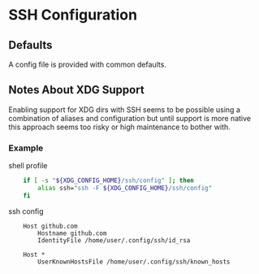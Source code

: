 # SSH Configuration

## Defaults

A config file is provided with common defaults.

## Notes About XDG Support

Enabling support for XDG dirs with SSH seems to be possible using a combination of aliases and configuration but until support is more native this approach seems too risky or high maintenance to bother with.

### Example

shell profile

```sh
    if [ -s "${XDG_CONFIG_HOME}/ssh/config" ]; then
        alias ssh="ssh -F ${XDG_CONFIG_HOME}/ssh/config"
    fi
```

ssh config

```properties
    Host github.com
        Hostname github.com
        IdentityFile /home/user/.config/ssh/id_rsa

    Host *
        UserKnownHostsFile /home/user/.config/ssh/known_hosts
```
